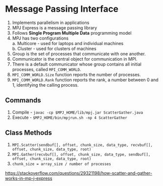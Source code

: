 # Message Passing Interface

1. Implements parallelism in applications
2. MPJ Express is a message passing library
3. Follows **Single Program Multiple Data** programming model
4. MPJ has two configurations
  <br>a. Multicore - used for laptops and individual machines
  <br>b. Cluster - used for clusters of machines
5. Group is the set of processes that communicate with one another.
6. Communicator is the central object for communication in MPI.
7. There is a default communicator whose group contains all initial processes, called `MPI_COMM_WORLD`.
8. `MPI_COMM_WORLD.Size` function reports the number of processes.
9. `MPI_COMM_WORLD.Rank` function reports the rank, a number between 0 and 1, identifying the calling process.

## Commands
1. Compile - `javac -cp $MPJ_HOME/lib/mpj.jar ScatterGather.java`
2. Execute - `$MPJ_HOME/bin/mpjrun.sh -np 4 ScatterGather`

## Class Methods
1. `MPI.Scatter(sendbuf[], offset, chunk_size, data_type, recvbuf[], offset, chunk_size, data_type, root)`
2. `MPI.Gather(recvbuf[], offset, chunk_size, data_type, sendbuf[], offset, chunk_size, data_type, root)`
3. `chunk_size = array_size / number of processes`

https://stackoverflow.com/questions/29321198/how-scatter-and-gather-works-in-mp-j-express